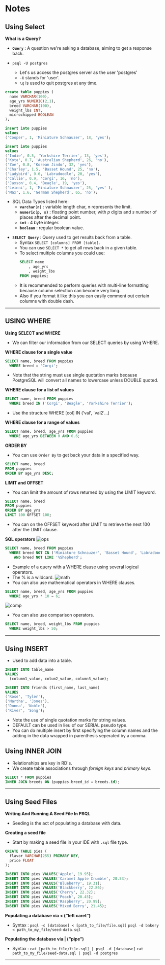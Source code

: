 # **Notes**

## **Using Select**

**What is a Query?**

- **`Query`** : A question we're asking a database, aiming to get a response back.

- `psql -U postgres`
  - Let's us access the postgres server as the user 'postgres'
  - `-U` stands for 'user'.
  - `\q` is used to quit postgres at any time.

```sql
create table puppies (
  name VARCHAR(100),
  age_yrs NUMERIC(2,1),
  breed VARCHAR(100),
  weight_lbs INT,
  microchipped BOOLEAN
);

insert into puppies
values
('Cooper', 1, 'Miniature Schnauzer', 18, 'yes');

insert into puppies
values
('Indie', 0.5, 'Yorkshire Terrier', 13, 'yes'),
('Kota', 0.7, 'Australian Shepherd', 26, 'no'),
('Zoe', 0.8, 'Korean Jindo', 32, 'yes'),
('Charley', 1.5, 'Basset Hound', 25, 'no'),
('Ladybird', 0.6, 'Labradoodle', 20, 'yes'),
('Callie', 0.9, 'Corgi', 16, 'no'),
('Jaxson', 0.4, 'Beagle', 19, 'yes'),
('Leinni', 1, 'Miniature Schnauzer', 25, 'yes' ),
('Max', 1.6, 'German Shepherd', 65, 'no');
```

- SQL Data Types listed here:
  - **`varchar(n)`** : variable length char, n represents the limit.
  - **`numeric(p, s)`** : floating point number, with _p_ digits and _s_ number of places after the decimal point.
  - **`int`** : 4 byte integer.
  - **`boolean`** : regular boolean value.

* **`SELECT Query`** : Query used to get results back from a table.
  - Syntax `SELECT [columns] FROM [table]`.
  - You can use `SELECT *` to get all rows back in a given table.
  - To select multiple columns you could use:
    ```sql
    SELECT name
        , age_yrs
        , weight_lbs
    FROM puppies;
    ```
  - It is recommended to perform queries with multi-line formatting because column selection can become very long.
  - Also if you format it like this you can easily comment out certain columns with double dash.

---

## **USING WHERE**

**Using SELECT and WHERE**

- We can filter our information from our SELECT queries by using WHERE.

**WHERE clause for a single value**

```sql
SELECT name, breed FROM puppies
  WHERE breed = 'Corgi';
```

- Note that the string must use single quotation marks because PostgreSQL will convert all names to lowercase unless DOUBLE quoted.

**WHERE clause for a list of values**

```sql
SELECT name, breed FROM puppies
  WHERE breed IN ('Corgi', 'Beagle', 'Yorkshire Terrier');
```

- Use the structure WHERE [col] IN ('val', 'val2'...)

**WHERE clause for a range of values**

```sql
SELECT name, breed, age_yrs FROM puppies
  WHERE age_yrs BETWEEN 0 AND 0.6;
```

**ORDER BY**

- You can use `Order By` to get back your data in a specified way.

```sql
SELECT name, breed
FROM puppies
ORDER BY age_yrs DESC;
```

**LIMIT and OFFSET**

- You can limit the amount of rows returned by using the LIMIT keyword.

```sql
SELECT name, breed
FROM puppies
ORDER BY age_yrs
LIMIT 100 OFFSET 100;
```

- You can on the OFFSET keyword after LIMIT to retrieve the next 100 after the LIMIT clause.

**SQL operators**
![ops](https://i.gyazo.com/518d4c03adb94c682e849531fadd9b64.png)

```sql
SELECT name, breed FROM puppies
  WHERE breed NOT IN ('Miniature Schnauzer', 'Basset Hound', 'Labradoodle')
    AND breed NOT LIKE '%Shepherd';
```

- Example of a query with a WHERE clause using several logical operators.
- The % is a wildcard.
  ![math](https://i.gyazo.com/faa67eadb851f326ef8847162dccb9c6.png)
- You can also use mathematical operators in WHERE clauses.

```sql
SELECT name, breed, age_yrs FROM puppies
  WHERE age_yrs * 10 = 6;
```

![comp](https://i.gyazo.com/46ce9306ea72228a79f9c27a9666c3e9.png)

- You can also use comparison operators.

```sql
SELECT name, breed, weight_lbs FROM puppies
  WHERE weight_lbs > 50;
```

---

## **Using INSERT**

- Used to add data into a table.

```sql
INSERT INTO table_name
VALUES
  (column1_value, colum2_value, column3_value);

INSERT INTO friends (first_name, last_name)
VALUES
('Rose', 'Tyler'),
('Martha', 'Jones'),
('Donna', 'Noble'),
('River', 'Song');
```

- Note the use of single quotation marks for string values.
- DEFAULT can be used in lieu of our SERIAL pseudo type.
- You can do multiple insert by first specifying the column names and the adding in the data wrapped in parenthesis seperated by a comma.

## **Using INNER JOIN**

- Relationships are key in RD's.
- We create table associations through _foreign keys_ and _primary keys_.

```sql
SELECT * FROM puppies
INNER JOIN breeds ON (puppies.breed_id = breeds.id);
```

---

## **Using Seed Files**

**Writing And Running A Seed File In PSQL**

- Seeding is the act of populating a database with data.

**Creating a seed file**

- Start by making a seed file in your IDE with `.sql` file type.

```sql
CREATE TABLE pies (
  flavor VARCHAR(255) PRIMARY KEY,
  price FLOAT
);

INSERT INTO pies VALUES('Apple', 19.95);
INSERT INTO pies VALUES('Caramel Apple Crumble', 20.53);
INSERT INTO pies VALUES('Blueberry', 19.31);
INSERT INTO pies VALUES('Blackberry', 22.86);
INSERT INTO pies VALUES('Cherry', 22.32);
INSERT INTO pies VALUES('Peach', 20.45);
INSERT INTO pies VALUES('Raspberry', 20.99);
INSERT INTO pies VALUES('Mixed Berry', 21.45);
```

**Populating a database via < (“left caret”)**

- Syntax :
  `psql -d [database] < [path_to_file/file.sql]`
  `psql -d bakery < path_to_my_file/seed-data.sql`

**Populating the database via | (“pipe”)**

- Syntax :
  `cat [path_to_file/file.sql] | psql -d [database]`
  `cat path_to_my_file/seed-data.sql | psql -d postgres`

---
